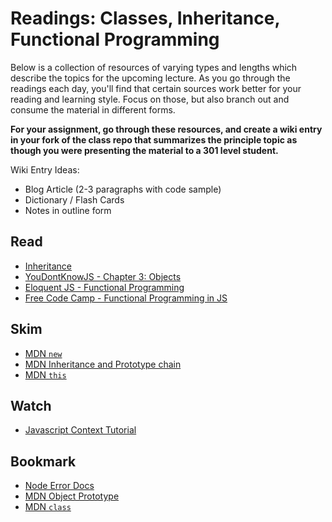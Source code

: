# Readings: Classes, Inheritance, Functional Programming

Below is a collection of resources of varying types and lengths which describe the topics for the upcoming lecture.  As you go through the readings each day, you'll find that certain sources work better for your reading and learning style. Focus on those, but also branch out and consume the material in different forms.

**For your assignment, go through these resources, and create a wiki entry in your fork of the class repo that summarizes the principle topic as though you were presenting the material to a 301 level student.**

Wiki Entry Ideas:
* Blog Article (2-3 paragraphs with code sample)
* Dictionary / Flash Cards
* Notes in outline form

## Read
* [Inheritance](https://medium.com/javascript-scene/3-different-kinds-of-prototypal-inheritance-es6-edition-32d777fa16c9)
* [YouDontKnowJS - Chapter 3: Objects](https://github.com/getify/You-Dont-Know-JS/blob/2nd-ed/this-object-prototypes/ch3.md)
* [Eloquent JS - Functional Programming](https://eloquentjavascript.net/1st_edition/chapter6.html)
* [Free Code Camp - Functional Programming in JS](https://medium.freecodecamp.org/functional-programming-in-js-with-practical-examples-part-1-87c2b0dbc276)

## Skim
* [MDN `new`](https://developer.mozilla.org/en-US/docs/Web/JavaScript/Reference/Operators/new)
* [MDN Inheritance and Prototype chain](https://developer.mozilla.org/en-US/docs/Web/JavaScript/Inheritance_and_the_prototype_chain)
* [MDN `this`](https://developer.mozilla.org/en-US/docs/Web/JavaScript/Reference/Operators/this)

## Watch
* [Javascript Context Tutorial](https://www.youtube.com/watch?v=fjJoX9F_F5g)

## Bookmark
* [Node Error Docs](https://nodejs.org/dist/latest-v6.x/docs/api/errors.html)
* [MDN Object Prototype](https://developer.mozilla.org/en-US/docs/Web/JavaScript/Reference/Global_Objects/Object/prototype)
* [MDN `class`](https://developer.mozilla.org/en-US/docs/Web/JavaScript/Reference/Classes)



